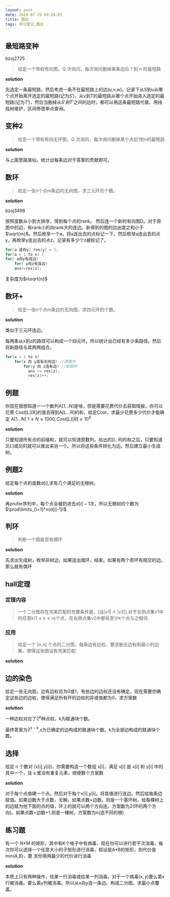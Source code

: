 ```yaml
---
layout: post
date: 2019-07-29 09:28:03
title: 图论
tags: 学习笔记,图论
---
```


## 最短路变种

bzoj2725

>给定一个带权有向图，Q 次询问，每次询问删掉某条边后 1 到 n 的最短路

**solution**

先选定一条最短路，然后考虑一条不在最短路上的边(u,v,w)。记录下从S到u从哪个点开始离开选定的最短路(记为$S'$)，从v到T的最短路从哪个点开始进入选定的最短路(记为$T'$)，然后当删掉从$S'到T'$之间的边时，都可以用这条最短路代替。用线段树维护，区间修改单点查询。

## 变种2

>给定一个带权有向无环图，Q 次询问，每次询问删掉某个点后1到n的最短路

**solution**

与上面思路类似。统计出每条边对于答案的贡献即可。

## 数环

>给定一张n个点m条边的无向图，求三元环的个数。

**solution**

bzoj3498

按照度数从小到大排序，得到每个点的rank。
然后连一个新的有向图D。对于原图中的边，有rank小的向rank大的连边。新得到的图的边出度之和小于$\sqrt{m}$。然后枚举一个a，将a连出去的点标记一下。然后枚举a连出去的点y，再枚举y连出去的点z，记录有多少个z被标记了。

```cpp
for(a 连向y) res[y] = 1;
for(a = 1 to n) {
for( a向y有连边) 
    for( y向z有连边) 
    ans+=res[z];
```

复杂度为$n\sqrt{n}$

## 数环+

>给定一张n个点m条边的无向图，求四元环的个数。

**solution**

类似于三元环连边。

每两条从x到z的路径可以构成一个四元环。所以统计出已经有多少条路径。然后将新路径与其两两组合。

```cpp
for(x = 1 to n) 
    for(x 向 y连有无向边) //原图中
        for(y 向 z连有边) //新图中
          ans += res[z];
          res[z]++;
```

## 例题

 你现在很想知道⼀一个数列A[1…N]是啥，但是需要花费代价去获取情报，你可以花费 Cost[L][R]的值去得到A[L…R]的和，给定Cost，求最少花费多少代价才能确定 A[1…N]
 $1\le N \le 1000,Cost[L][R] \le 10^9$
 
 
 **solution**
 
 只要知道所有点的前缀和，就可以知道原数列。给出的$[L,R]$的和之后，只要知道$S[L]$或$S[R]$就可以推出来另一个。所以将这些条件转化为边。然后建立最小生成树。
 
## 例题2

给定每个点的度数d[i],求有几个满足的无根树。

**solution**

再prufer序列中，每个点会被扔进去$d[i] - 1$次，所以无根树的个数为$\prod\limits_{i=1}^n(d[i]-1)!$

## 判环

>判断一个图是否有偶环

**solution**

先求出生成树，枚举非树边，如果连出偶环，结束。如果有两个奇环有相交的边。那么就有偶环

## hall定理

### 定理内容

>一个二分图存在完美匹配的充要条件是，(设$|v1|\le|v2|$),对于左侧点集$v1$中的任意$k(1 \le k\le n)$个点，在右侧点集$v2$中都有至少k个点与之相邻.

### 应用

>给定一个 [n,n] 个点的二分图，每条边有边权，要求删去边权和最小的边集，使得这张图没有完美匹配

**solution**



## 边的染色

给定一张无向图，边有边权且为0或1，有些边的边权还没有确定，现在需要你确定这些边的边权，使得满足所有环的边权的异或值都为0，求方案数

**solution**

一种边权对应了$2^k$种点权，k为联通块个数。

最终答案为$2^{s-k}$,s为已确定的边构成的联通块个数。k为全部边构成的联通块个数。

## 选择

给定 n 个数对 (x[i],y[i])，你需要构造一个数组 s[i]，满足 s[i] 是 x[i] 和 y[i] 中的其中一个，且 s 里没有重复元素，顺便数个方案数

**solution**

对于每个点值建一个点。然后对于每个x[i],y[i]。将其值进行连边。然后给每条边赋值。如果边数大于点数，无解。如果点数=边数。则是一个基环树。给每棵树上的边赋为他下面的点的值，环上的就可以两个方向连。方案数为2(环的两个方向)。如果点数=边数+1.则是一棵树，方案数为n(选不同的根)

## 练习题

有一个 N\*M 的矩形，其中有K个格子中有病毒，现在你可以进行若干次消毒，每次你可以选择一个任意大小的子矩形进行消毒，假设是A*B的矩形，则代价是 min(A,B)，要 求你⽤用最少的代价进行消毒

**solution**

本质上只有两种操作，给某一行消毒或给某一列消毒。对于一个病毒$(x,y)$要么第$x$行被消毒。要么第$y$列被消毒。所以从x向y连一条边。构成二分图。求最小点覆盖。

